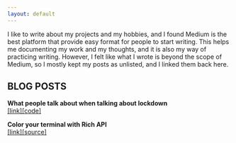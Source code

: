 ```yaml
---
layout: default
---
```


I like to write about my projects and my hobbies, and I found Medium is the best platform that provide easy format for people to start writing. This helps me documenting my work and my thoughts, and it is also my way of practicing writing. However, I felt like what I wrote is beyond the scope of Medium, so I mostly kept my posts as unlisted, and I linked them back here.

## BLOG POSTS

**What people talk about when talking about lockdown** <br />
[\[link\]](https://medium.com/@hle5_28535/what-do-people-most-concern-during-lockdown-a97c56761f87)[\[code\]](https://github.com/hvrlxy/lockdown_stress)

**Color your terminal with Rich API** <br />
[\[link\]](https://medium.com/@hle5_28535/color-your-terminal-with-rich-api-b2c9cf6a7b88)[\[source\]](https://rich.readthedocs.io/en/latest/index.html)